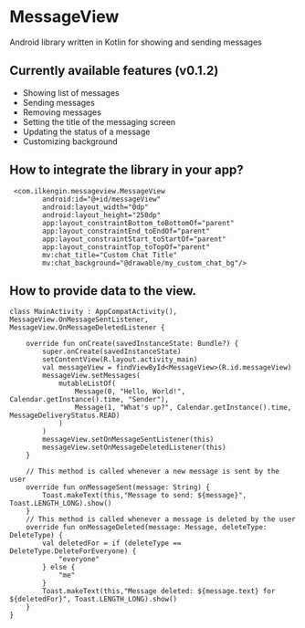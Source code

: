 # MessageView
Android library written in Kotlin for showing and sending messages

## Currently available features (v0.1.2)
- Showing list of messages
- Sending messages
- Removing messages
- Setting the title of the messaging screen
- Updating the status of a message
- Customizing background

## How to integrate the library in your app?

```
 <com.ilkengin.messageview.MessageView
        android:id="@+id/messageView"
        android:layout_width="0dp"
        android:layout_height="250dp"
        app:layout_constraintBottom_toBottomOf="parent"
        app:layout_constraintEnd_toEndOf="parent"
        app:layout_constraintStart_toStartOf="parent"
        app:layout_constraintTop_toTopOf="parent"
        mv:chat_title="Custom Chat Title"
        mv:chat_background="@drawable/my_custom_chat_bg"/>
```

## How to provide data to the view.

```
class MainActivity : AppCompatActivity(), MessageView.OnMessageSentListener, MessageView.OnMessageDeletedListener {

    override fun onCreate(savedInstanceState: Bundle?) {
        super.onCreate(savedInstanceState)
        setContentView(R.layout.activity_main)
        val messageView = findViewById<MessageView>(R.id.messageView)
        messageView.setMessages(
            mutableListOf(
                Message(0, "Hello, World!", Calendar.getInstance().time, "Sender"),
                Message(1, "What's up?", Calendar.getInstance().time, MessageDeliveryStatus.READ)
            )
        )
        messageView.setOnMessageSentListener(this)
        messageView.setOnMessageDeletedListener(this)
    }
    
    // This method is called whenever a new message is sent by the user
    override fun onMessageSent(message: String) {
        Toast.makeText(this,"Message to send: ${message}", Toast.LENGTH_LONG).show()
    }
    // This method is called whenever a message is deleted by the user
    override fun onMessageDeleted(message: Message, deleteType: DeleteType) {
        val deletedFor = if (deleteType == DeleteType.DeleteForEveryone) { 
            "everyone"
        } else { 
            "me"
        }
        Toast.makeText(this,"Message deleted: ${message.text} for ${deletedFor}", Toast.LENGTH_LONG).show()
    }
}
```